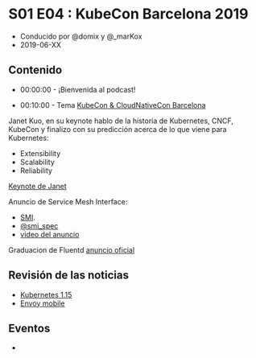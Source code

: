 # S01 E04 : KubeCon Barcelona 2019

- Conducido por @domix y @_marKox
- 2019-06-XX

## Contenido

- 00:00:00 - ¡Bienvenida al podcast!

<!---
- 00:04:00 - Revisión de las noticias
--->

- 00:10:00 - Tema
[KubeCon & CloudNativeCon Barcelona](https://events.linuxfoundation.org/events/kubecon-cloudnativecon-europe-2019/)

Janet Kuo, en su keynote hablo de la historia de Kubernetes, CNCF, KubeCon y finalizo con su
predicción acerca de lo que viene para Kubernetes:

  - Extensibility
  - Scalability
  - Reliability

[Keynote de Janet](https://www.youtube.com/watch?v=jISu86XmkHE)

Anuncio de Service Mesh Interface:
- [SMI](https://smi-spec.io/).
- [@smi_spec](https://twitter.com/smi_spec)
- [video del anuncio](https://www.youtube.com/watch?v=gDLD8gyd7J8)

Graduacion de Fluentd [anuncio oficial](https://www.cncf.io/announcement/2019/04/11/cncf-announces-fluentd-graduation/)

## Revisión de las noticias

* [Kubernetes 1.15](https://kubernetes.io/blog/2019/06/19/kubernetes-1-15-release-announcement/)
* [Envoy mobile](https://eng.lyft.com/announcing-envoy-mobile-5c2067d9ade0)


## Eventos

*

